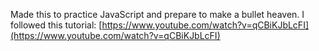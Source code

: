 Made this to practice JavaScript and prepare to make a bullet heaven.
I followed this tutorial: [https://www.youtube.com/watch?v=qCBiKJbLcFI](https://www.youtube.com/watch?v=qCBiKJbLcFI)
